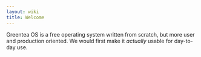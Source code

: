 ```yaml
---
layout: wiki
title: Welcome
---
```


Greentea OS is a free operating system written from scratch, but more user and production oriented. We would first make it *actually* usable for day-to-day use.
